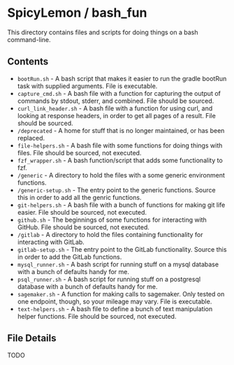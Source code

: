 # SpicyLemon / bash_fun
This directory contains files and scripts for doing things on a bash command-line.

## Contents

* `bootRun.sh` - A bash script that makes it easier to run the gradle bootRun task with supplied arguments. File is executable.
* `capture_cmd.sh` - A bash file with a function for capturing the output of commands by stdout, stderr, and combined. File should be sourced.
* `curl_link_header.sh` - A bash file with a function for using curl, and looking at response headers, in order to get all pages of a result. File should be sourced.
* `/deprecated` - A home for stuff that is no longer maintained, or has been replaced.
* `file-helpers.sh` - A bash file with some functions for doing things with files. File should be sourced, not executed.
* `fzf_wrapper.sh` - A bash function/script that adds some functionality to fzf.
* `/generic` - A directory to hold the files with a some generic environment functions.
* `/generic-setup.sh` - The entry point to the generic functions. Source this in order to add all the genric functions.
* `git-helpers.sh` - A bash file with a bunch of functions for making git life easier. File should be sourced, not executed.
* `github.sh` - The beginnings of some functions for interacting with GitHub. File should be sourced, not executed.
* `/gitlab` - A directory to hold the files containing functionality for interacting with GitLab.
* `gitlab-setup.sh` - The entry point to the GitLab functionality. Source this in order to add the GitLab functions.
* `mysql_runner.sh` - A bash script for running stuff on a mysql database with a bunch of defaults handy for me.
* `psql_runner.sh` - A bash script for running stuff on a postgresql database with a bunch of defaults handy for me.
* `sagemaker.sh` - A function for making calls to sagemaker. Only tested on one endpoint, though, so your mileage may vary. File is executable.
* `text-helpers.sh` - A bash file to define a bunch of text manipulation helper functions. File should be sourced, not executed.

## File Details

TODO

